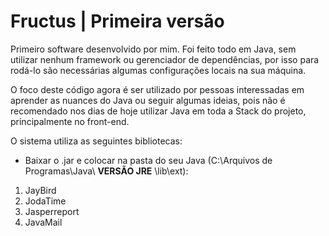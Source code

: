 # Fructus | Primeira versão

Primeiro software desenvolvido por mim. Foi feito todo em Java, sem utilizar nenhum framework ou gerenciador de dependências, por isso para rodá-lo são necessárias algumas configurações locais na sua máquina.

O foco deste código agora é ser utilizado por pessoas interessadas em aprender as nuances do Java ou seguir algumas ideias, pois não é recomendado nos dias de hoje utilizar Java em toda a Stack do projeto, principalmente no front-end.

O sistema utiliza as seguintes bibliotecas:
- Baixar o .jar e colocar na pasta do seu Java (C:\Arquivos de Programas\Java\ **VERSÃO JRE** \lib\ext):

1. JayBird
2. JodaTime
3. Jasperreport
4. JavaMail
